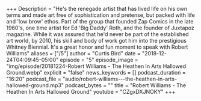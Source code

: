 +++
Description = "He's the renegade artist that has lived life on his own terms and made art free of sophistication and pretense, but packed with life and 'low brow' ethos. Part of the group that founded Zap Comics in the late 1960's, one time artist for Ed 'Big Daddy' Roth, and the founder of Juxtapoz magazine. While it was assured that he'd never be part of the established art world, by 2010, his skill and body of work got him into the prestigious Whitney Biennial. It's a great honor and fun moment to speak with Robert Williams"
aliases = ["/5"]
author = "Curtis Bird"
date = "2018-12-24T04:09:45-05:00"
episode = "5"
episode_image = "img/episode/20181224-Robert Williams - The Heathen In Arts Hallowed Ground.webp"
explicit = "false"
news_keywords = []
podcast_duration = "16:20"
podcast_file = "audio/robert-williams---the-heathen-in-arts-hallowed-ground.mp3"
podcast_bytes = ""
title = "Robert Williams - The Heathen In Arts Hallowed Ground"
youtube = "CZgxDXJNOKY"
+++
